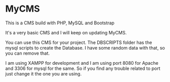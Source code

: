 # MyCMS
This is a CMS build with PHP, MySQL and Bootstrap

It's a very basic CMS and I will keep on updating MyCMS.

You can use this CMS for your project.
The DBSCRIPTS folder has the mysql scripts to create the Database. I have some random data with that, so you can remove that.

I am using XAMPP for development and I am using port 8080 for Apache and 3306 for mysql for the same. So if you find any trouble related to port just change it the one you are using.

